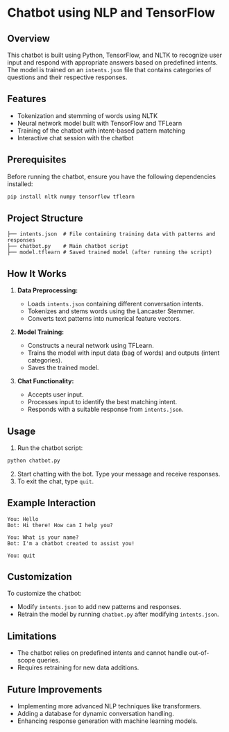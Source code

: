 # Chatbot using NLP and TensorFlow

## Overview
This chatbot is built using Python, TensorFlow, and NLTK to recognize user input and respond with appropriate answers based on predefined intents. The model is trained on an `intents.json` file that contains categories of questions and their respective responses.

## Features
- Tokenization and stemming of words using NLTK
- Neural network model built with TensorFlow and TFLearn
- Training of the chatbot with intent-based pattern matching
- Interactive chat session with the chatbot

## Prerequisites
Before running the chatbot, ensure you have the following dependencies installed:

```sh
pip install nltk numpy tensorflow tflearn
```

## Project Structure
```
├── intents.json  # File containing training data with patterns and responses
├── chatbot.py    # Main chatbot script
├── model.tflearn # Saved trained model (after running the script)
```

## How It Works
1. **Data Preprocessing:**
   - Loads `intents.json` containing different conversation intents.
   - Tokenizes and stems words using the Lancaster Stemmer.
   - Converts text patterns into numerical feature vectors.

2. **Model Training:**
   - Constructs a neural network using TFLearn.
   - Trains the model with input data (bag of words) and outputs (intent categories).
   - Saves the trained model.

3. **Chat Functionality:**
   - Accepts user input.
   - Processes input to identify the best matching intent.
   - Responds with a suitable response from `intents.json`.

## Usage
1. Run the chatbot script:

```sh
python chatbot.py
```

2. Start chatting with the bot. Type your message and receive responses.
3. To exit the chat, type `quit`.

## Example Interaction
```
You: Hello
Bot: Hi there! How can I help you?

You: What is your name?
Bot: I'm a chatbot created to assist you!

You: quit
```

## Customization
To customize the chatbot:
- Modify `intents.json` to add new patterns and responses.
- Retrain the model by running `chatbot.py` after modifying `intents.json`.

## Limitations
- The chatbot relies on predefined intents and cannot handle out-of-scope queries.
- Requires retraining for new data additions.

## Future Improvements
- Implementing more advanced NLP techniques like transformers.
- Adding a database for dynamic conversation handling.
- Enhancing response generation with machine learning models.

